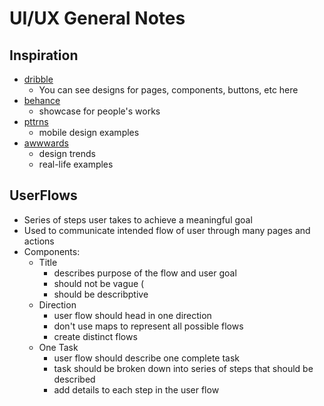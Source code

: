 # UI/UX General Notes

## Inspiration
- [dribble](https://dribbble.com/)
  - You can see designs for pages, components, buttons, etc here
- [behance](https://www.behance.net/) 
  - showcase for people's works   
- [pttrns](https://www.pttrns.com/)
  - mobile design examples 
- [awwwards](https://www.awwwards.com/)
  - design trends 
  - real-life examples

## UserFlows
- Series of steps user takes to achieve a meaningful goal
- Used to communicate intended flow of user through many pages and actions
- Components:
  - Title
    - describes purpose of the flow and user goal
    - should not be vague (
    - should be describptive  
  - Direction
    - user flow should head in one direction
    - don't use maps to represent all possible flows
    - create distinct flows 
  - One Task
    - user flow should describe one complete task
    - task should be broken down into series of steps that should be described
    - add details to each step in the user flow 
